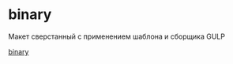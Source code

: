 # binary
Макет сверстанный с применением шаблона и сборщика GULP

[binary](https://perymov.github.io/binary/)
